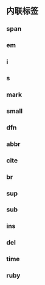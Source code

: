 ## 内联标签

### span

### em

### i

### s

### mark

### small

### dfn

### abbr

### cite

### br

### sup

### sub

### ins

### del

### time

### ruby



